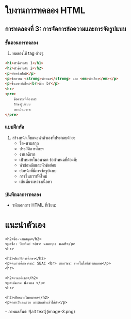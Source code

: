 # ใบงานการทดลอง HTML
 
## การทดลองที่ 3: การจัดการข้อความและการจัดรูปแบบ
### ขั้นตอนการทดลอง
1. ทดลองใช้ tag ต่างๆ:
```html
<h1>หัวข้อระดับ 1</h1>
<h2>หัวข้อระดับ 2</h2>
<p>ย่อหน้าปกติ</p>
<p>ข้อความ <strong>ตัวหนา</strong> และ <em>ตัวเอียง</em></p>
<p>ขึ้นบรรทัดใหม่<br>ด้วย br</p>
<hr>
<pre>
    ข้อความที่ต้องการ
    รักษารูปแบบ
    การเว้นวรรค
</pre>
```

### แบบฝึกหัด
1. สร้างหน้าเว็บแนะนำตัวเองที่ประกอบด้วย:
   - ชื่อ-นามสกุล
   - ประวัติการศึกษา
   - งานอดิเรก
   - เป้าหมายในอนาคต
 ข้อกำหนดที่ต้องมี:
   - หัวข้อหลักและหัวข้อย่อย
   - ย่อหน้าที่มีการจัดรูปแบบ
   - การขึ้นบรรทัดใหม่
   - เส้นคั่นระหว่างเนื้อหา
### บันทึกผลการทดลอง
- รหัสเอกสาร HTML ที่เขียน:
<!DOCTYPE html>
<html lang="th">
<head>
    <meta charset="UTF-8">
    <meta name="viewport" content="width=device-width, initial-scale=1.0">
    <title>แนะนำตัวเอง</title>
</head>
<body>
    <h1>แนะนำตัวเอง</h1>
    
    <h2>ชื่อ-นามสกุล</h2>
    <p>ชื่อ: ปิยะวิทย์ <br> นามสกุล: พลศรี</p>
    <hr>
    
    <h2>ประวัติการศึกษา</h2>
    <p>จบการศึกษาจาก: SBAC <br> สาขาวิชา: เทคโนโลยีสารสนเทศ</p>
    <hr>
    
    <h2>งานอดิเรก</h2>
    <p>เล่นเกม ฟังเพลง </p>
    <hr>
    
    <h2>เป้าหมายในอนาคต</h2>
    <p>การเป็นคนรวย กระดิกเท้าแล้วได้ตัง</p>
</body>
</html>
- ภาพผลลัพธ์:
![alt text](image-3.png)